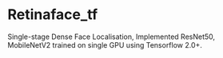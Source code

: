 # Retinaface_tf
Single-stage Dense Face Localisation, Implemented ResNet50, MobileNetV2 trained on single GPU using Tensorflow 2.0+.
